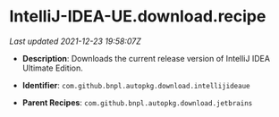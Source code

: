 # IntelliJ-IDEA-UE.download.recipe

_Last updated 2021-12-23 19:58:07Z_

- **Description**: Downloads the current release version of IntelliJ IDEA Ultimate Edition.

- **Identifier**: `com.github.bnpl.autopkg.download.intellijideaue`

- **Parent Recipes**: `com.github.bnpl.autopkg.download.jetbrains`